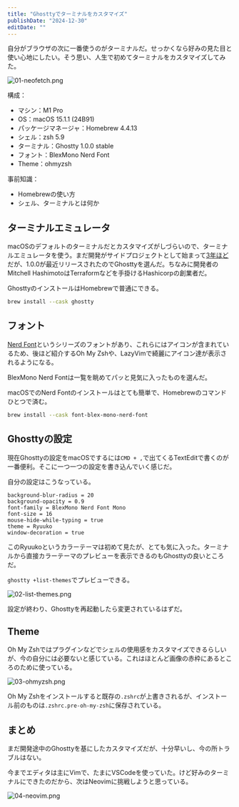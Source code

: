 ```yaml
---
title: "Ghosttyでターミナルをカスタマイズ"
publishDate: "2024-12-30"
editDate: ""
---
```


自分がブラウザの次に一番使うのがターミナルだ。せっかくなら好みの見た目と使い心地にしたい。そう思い、人生で初めてターミナルをカスタマイズしてみた。

![01-neofetch.png](https://qiita-image-store.s3.ap-northeast-1.amazonaws.com/0/3911823/f71e0334-09f8-698e-704e-6f452fb0cc14.png)

構成：
- マシン：M1 Pro
- OS：macOS 15.1.1 (24B91)
- パッケージマネージャ：Homebrew 4.4.13
- シェル：zsh 5.9
- ターミナル：Ghostty 1.0.0 stable
- フォント：BlexMono Nerd Font
- Theme：ohmyzsh

事前知識：
- Homebrewの使い方
- シェル、ターミナルとは何か

## ターミナルエミュレータ

macOSのデフォルトのターミナルだとカスタマイズがしづらいので、ターミナルエミュレータを使う。まだ開発がサイドプロジェクトとして始まって[3年ほど](https://mitchellh.com/writing/ghostty-devlog-001)だが、1.0.0が最近リリースされたのでGhosttyを選んだ。ちなみに開発者のMitchell HashimotoはTerraformなどを手掛けるHashicorpの創業者だ。

GhosttyのインストールはHomebrewで普通にできる。

```zsh
brew install --cask ghostty
```

## フォント

[Nerd Font](https://www.nerdfonts.com/)というシリーズのフォントがあり、これらにはアイコンが含まれているため、後ほど紹介するOh My Zshや、LazyVimで綺麗にアイコン達が表示されるようになる。

BlexMono Nerd Fontは一覧を眺めてパッと見気に入ったものを選んだ。

macOSでのNerd Fontのインストールはとても簡単で、Homebrewのコマンドひとつで済む。

```zsh
brew install --cask font-blex-mono-nerd-font
```

## Ghosttyの設定

現在Ghosttyの設定をmacOSでするには`CMD + ,`で出てくるTextEditで書くのが一番便利。そこに一つ一つの設定を書き込んでいく感じだ。

自分の設定はこうなっている。

```
background-blur-radius = 20
background-opacity = 0.9
font-family = BlexMono Nerd Font Mono
font-size = 16
mouse-hide-while-typing = true
theme = Ryuuko
window-decoration = true
```

このRyuukoというカラーテーマは初めて見たが、とても気に入った。ターミナルから直接カラーテーマのプレビューを表示できるのもGhosttyの良いところだ。

`ghostty +list-themes`でプレビューできる。

![02-list-themes.png](https://qiita-image-store.s3.ap-northeast-1.amazonaws.com/0/3911823/b487c87f-c445-638e-093f-33b8b183149d.png)

設定が終わり、Ghosttyを再起動したら変更されているはずだ。

## Theme

Oh My Zshではプラグインなどでシェルの使用感をカスタマイズできるらしいが、今の自分には必要ないと感じている。これはほとんど画像の赤枠にあるところのために使っている。

![03-ohmyzsh.png](https://qiita-image-store.s3.ap-northeast-1.amazonaws.com/0/3911823/a6253c7f-4c1f-058b-864d-67517c3045d0.png)

Oh My Zshをインストールすると既存の`.zshrc`が上書きされるが、インストール前のものは`.zshrc.pre-oh-my-zsh`に保存されている。

## まとめ

まだ開発途中のGhosttyを基にしたカスタマイズだが、十分早いし、今の所トラブルはない。

今までエディタは主にVimで、たまにVSCodeを使っていた。けど好みのターミナルにできたのだから、次はNeovimに挑戦しようと思っている。

![04-neovim.png](https://qiita-image-store.s3.ap-northeast-1.amazonaws.com/0/3911823/ecf59b1a-244a-046f-ce29-a784a1d96972.png)

